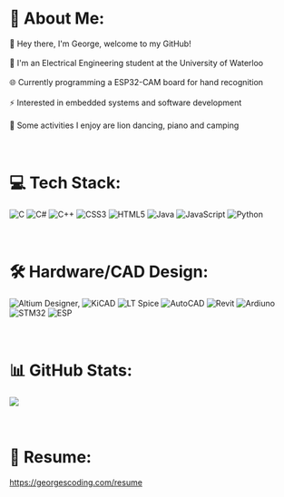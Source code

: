 # 💫 About Me:
👋 Hey there, I'm George, welcome to my GitHub!<br><br>
📕 I'm an Electrical Engineering student at the University of Waterloo<br><br>
🌐 Currently programming a ESP32-CAM board for hand recognition<br><br>
⚡ Interested in embedded systems and software development<br><br>
🎹 Some activities I enjoy are lion dancing, piano and camping
<br><br><br>

# 💻 Tech Stack:
![C](https://img.shields.io/badge/c-%2300599C.svg?style=for-the-badge&logo=c&logoColor=white) 
![C#](https://img.shields.io/badge/c%23-%23239120.svg?style=for-the-badge&logo=csharp&logoColor=white) 
![C++](https://img.shields.io/badge/c++-%2300599C.svg?style=for-the-badge&logo=c%2B%2B&logoColor=white) 
![CSS3](https://img.shields.io/badge/css3-%231572B6.svg?style=for-the-badge&logo=css3&logoColor=white) 
![HTML5](https://img.shields.io/badge/html5-%23E34F26.svg?style=for-the-badge&logo=html5&logoColor=white) 
![Java](https://img.shields.io/badge/java-%23ED8B00.svg?style=for-the-badge&logo=openjdk&logoColor=white) 
![JavaScript](https://img.shields.io/badge/javascript-%23323330.svg?style=for-the-badge&logo=javascript&logoColor=%23F7DF1E)
![Python](https://img.shields.io/badge/python-3670A0?style=for-the-badge&logo=python&logoColor=ffdd54)
<br><br><br>

# 🛠️ Hardware/CAD Design:
![Altium Designer,](https://img.shields.io/badge/Altium%20Designer-A5915F.svg?style=for-the-badge&logo=Altium-Designer&logoColor=white)
![KiCAD](https://img.shields.io/badge/KiCad-314CB0.svg?style=for-the-badge&logo=KiCad&logoColor=white)
![LT Spice](https://img.shields.io/badge/LTspice-900028.svg?style=for-the-badge&logo=LTspice&logoColor=white)
![AutoCAD](https://img.shields.io/badge/AutoCAD-E51050.svg?style=for-the-badge&logo=AutoCAD&logoColor=white)
![Revit](https://img.shields.io/badge/Autodesk%20Revit-186BFF.svg?style=for-the-badge&logo=Autodesk-Revit&logoColor=white)
![Ardiuno](https://img.shields.io/badge/Arduino-00878F.svg?style=for-the-badge&logo=Arduino&logoColor=white)
![STM32](https://img.shields.io/badge/STMicroelectronics-03234B.svg?style=for-the-badge&logo=STMicroelectronics&logoColor=white)
![ESP](https://img.shields.io/badge/Espressif-E7352C.svg?style=for-the-badge&logo=Espressif&logoColor=white)
<br><br><br>

# 📊 GitHub Stats:
![](https://github-readme-stats.vercel.app/api/top-langs/?username=georgescoding&theme=dark&hide_border=false&include_all_commits=false&count_private=false&layout=compact)
<br><br><br>

# 📄 Resume:
https://georgescoding.com/resume
